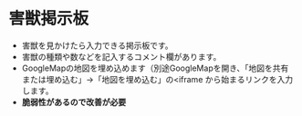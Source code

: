 # 害獣掲示板
- 害獣を見かけたら入力できる掲示板です。
- 害獣の種類や数などを記入するコメント欄があります。
- GoogleMapの地図を埋め込めます（別途GoogleMapを開き、「地図を共有または埋め込む」->「地図を埋め込む」の<iframe から始まるリンクを入力します。
- **脆弱性があるので改善が必要**




